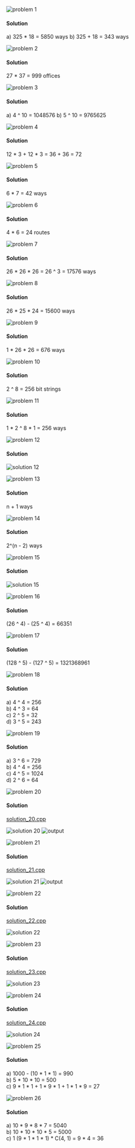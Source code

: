 ![problem 1](https://github.com/cpp-rakesh/DiscreteMathematicsAndItsApplications/blob/master/Chapter_6_Counting/6.1_The_Basics_of_Counting/Exercises/repo/problem_1.jpg)
#### Solution
a) 325 * 18 = 5850 ways
b) 325 + 18 = 343 ways


![problem 2](https://github.com/cpp-rakesh/DiscreteMathematicsAndItsApplications/blob/master/Chapter_6_Counting/6.1_The_Basics_of_Counting/Exercises/repo/problem_2.jpg)
#### Solution
27 * 37 = 999 offices

![problem 3](https://github.com/cpp-rakesh/DiscreteMathematicsAndItsApplications/blob/master/Chapter_6_Counting/6.1_The_Basics_of_Counting/Exercises/repo/problem_3.jpg)
#### Solution
a) 4 ^ 10 = 1048576
b) 5 ^ 10 = 9765625


![problem 4](https://github.com/cpp-rakesh/DiscreteMathematicsAndItsApplications/blob/master/Chapter_6_Counting/6.1_The_Basics_of_Counting/Exercises/repo/problem_4.jpg)
#### Solution
12 * 3 + 12 * 3 = 36 + 36 = 72


![problem 5](https://github.com/cpp-rakesh/DiscreteMathematicsAndItsApplications/blob/master/Chapter_6_Counting/6.1_The_Basics_of_Counting/Exercises/repo/problem_5.jpg)
#### Solution
6 * 7 = 42 ways


![problem 6](https://github.com/cpp-rakesh/DiscreteMathematicsAndItsApplications/blob/master/Chapter_6_Counting/6.1_The_Basics_of_Counting/Exercises/repo/problem_6.jpg)
#### Solution
4 * 6 = 24 routes


![problem 7](https://github.com/cpp-rakesh/DiscreteMathematicsAndItsApplications/blob/master/Chapter_6_Counting/6.1_The_Basics_of_Counting/Exercises/repo/problem_7.jpg)
#### Solution
26 * 26 * 26 = 26 ^ 3 = 17576 ways


![problem 8](https://github.com/cpp-rakesh/DiscreteMathematicsAndItsApplications/blob/master/Chapter_6_Counting/6.1_The_Basics_of_Counting/Exercises/repo/problem_8.jpg)
#### Solution
26 * 25 * 24 = 15600 ways


![problem 9](https://github.com/cpp-rakesh/DiscreteMathematicsAndItsApplications/blob/master/Chapter_6_Counting/6.1_The_Basics_of_Counting/Exercises/repo/problem_9.jpg)
#### Solution
1 * 26 * 26 = 676 ways


![problem 10](https://github.com/cpp-rakesh/DiscreteMathematicsAndItsApplications/blob/master/Chapter_6_Counting/6.1_The_Basics_of_Counting/Exercises/repo/problem_10.jpg)
#### Solution
2 ^ 8 = 256 bit strings


![problem 11](https://github.com/cpp-rakesh/DiscreteMathematicsAndItsApplications/blob/master/Chapter_6_Counting/6.1_The_Basics_of_Counting/Exercises/repo/problem_11.jpg)
#### Solution
1 * 2 ^ 8 * 1 = 256 ways


![problem 12](https://github.com/cpp-rakesh/DiscreteMathematicsAndItsApplications/blob/master/Chapter_6_Counting/6.1_The_Basics_of_Counting/Exercises/repo/problem_12.jpg)
#### Solution
![solution 12](https://github.com/cpp-rakesh/DiscreteMathematicsAndItsApplications/blob/master/Chapter_6_Counting/6.1_The_Basics_of_Counting/Exercises/repo/solution_12.jpg)


![problem 13](https://github.com/cpp-rakesh/DiscreteMathematicsAndItsApplications/blob/master/Chapter_6_Counting/6.1_The_Basics_of_Counting/Exercises/repo/problem_13.jpg)
#### Solution
n + 1 ways


![problem 14](https://github.com/cpp-rakesh/DiscreteMathematicsAndItsApplications/blob/master/Chapter_6_Counting/6.1_The_Basics_of_Counting/Exercises/repo/problem_14.jpg)
#### Solution
2^(n - 2) ways


![problem 15](https://github.com/cpp-rakesh/DiscreteMathematicsAndItsApplications/blob/master/Chapter_6_Counting/6.1_The_Basics_of_Counting/Exercises/repo/problem_15.jpg)
#### Solution
![solution 15](https://github.com/cpp-rakesh/DiscreteMathematicsAndItsApplications/blob/master/Chapter_6_Counting/6.1_The_Basics_of_Counting/Exercises/repo/solution_15.jpg)


![problem 16](https://github.com/cpp-rakesh/DiscreteMathematicsAndItsApplications/blob/master/Chapter_6_Counting/6.1_The_Basics_of_Counting/Exercises/repo/problem_16.jpg)
#### Solution
(26 ^ 4) - (25 ^ 4) = 66351


![problem 17](https://github.com/cpp-rakesh/DiscreteMathematicsAndItsApplications/blob/master/Chapter_6_Counting/6.1_The_Basics_of_Counting/Exercises/repo/problem_17.jpg)
#### Solution
(128 ^ 5) - (127 ^ 5) = 1321368961


![problem 18](https://github.com/cpp-rakesh/DiscreteMathematicsAndItsApplications/blob/master/Chapter_6_Counting/6.1_The_Basics_of_Counting/Exercises/repo/problem_18.jpg)
#### Solution
a) 4 ^ 4 = 256  
b) 4 ^ 3 = 64  
c) 2 ^ 5 = 32  
d) 3 ^ 5 = 243  


![problem 19](https://github.com/cpp-rakesh/DiscreteMathematicsAndItsApplications/blob/master/Chapter_6_Counting/6.1_The_Basics_of_Counting/Exercises/repo/problem_19.jpg)
#### Solution
a) 3 ^ 6 = 729  
b) 4 ^ 4 = 256    
c) 4 ^ 5 = 1024   
d) 2 ^ 6 = 64   


![problem 20](https://github.com/cpp-rakesh/DiscreteMathematicsAndItsApplications/blob/master/Chapter_6_Counting/6.1_The_Basics_of_Counting/Exercises/repo/problem_20.jpg)
#### Solution
[solution_20.cpp](https://github.com/cpp-rakesh/DiscreteMathematicsAndItsApplications/blob/master/Chapter_6_Counting/6.1_The_Basics_of_Counting/Exercises/repo/solution_20.cpp)

![solution 20](https://github.com/cpp-rakesh/DiscreteMathematicsAndItsApplications/blob/master/Chapter_6_Counting/6.1_The_Basics_of_Counting/Exercises/repo/solution_20.jpg)
![output](https://github.com/cpp-rakesh/DiscreteMathematicsAndItsApplications/blob/master/Chapter_6_Counting/6.1_The_Basics_of_Counting/Exercises/repo/output_20.jpg)


![problem 21](https://github.com/cpp-rakesh/DiscreteMathematicsAndItsApplications/blob/master/Chapter_6_Counting/6.1_The_Basics_of_Counting/Exercises/repo/problem_21.jpg)
#### Solution
[solution_21.cpp](https://github.com/cpp-rakesh/DiscreteMathematicsAndItsApplications/blob/master/Chapter_6_Counting/6.1_The_Basics_of_Counting/Exercises/repo/solution_21.cpp)

![solution 21](https://github.com/cpp-rakesh/DiscreteMathematicsAndItsApplications/blob/master/Chapter_6_Counting/6.1_The_Basics_of_Counting/Exercises/repo/solution_21.jpg)
![output](https://github.com/cpp-rakesh/DiscreteMathematicsAndItsApplications/blob/master/Chapter_6_Counting/6.1_The_Basics_of_Counting/Exercises/repo/output_21.jpg)


![problem 22](https://github.com/cpp-rakesh/DiscreteMathematicsAndItsApplications/blob/master/Chapter_6_Counting/6.1_The_Basics_of_Counting/Exercises/repo/problem_22.jpg)
#### Solution
[solution_22.cpp](https://github.com/cpp-rakesh/DiscreteMathematicsAndItsApplications/blob/master/Chapter_6_Counting/6.1_The_Basics_of_Counting/Exercises/repo/solution_22.cpp)

![solution 22](https://github.com/cpp-rakesh/DiscreteMathematicsAndItsApplications/blob/master/Chapter_6_Counting/6.1_The_Basics_of_Counting/Exercises/repo/solution_22.jpg)


![problem 23](https://github.com/cpp-rakesh/DiscreteMathematicsAndItsApplications/blob/master/Chapter_6_Counting/6.1_The_Basics_of_Counting/Exercises/repo/problem_23.jpg)
#### Solution
[solution_23.cpp](https://github.com/cpp-rakesh/DiscreteMathematicsAndItsApplications/blob/master/Chapter_6_Counting/6.1_The_Basics_of_Counting/Exercises/repo/solution_23.cpp)

![solution 23](https://github.com/cpp-rakesh/DiscreteMathematicsAndItsApplications/blob/master/Chapter_6_Counting/6.1_The_Basics_of_Counting/Exercises/repo/solution_23.jpg)


![problem 24](https://github.com/cpp-rakesh/DiscreteMathematicsAndItsApplications/blob/master/Chapter_6_Counting/6.1_The_Basics_of_Counting/Exercises/repo/problem_24.jpg)
#### Solution
[solution_24.cpp](https://github.com/cpp-rakesh/DiscreteMathematicsAndItsApplications/blob/master/Chapter_6_Counting/6.1_The_Basics_of_Counting/Exercises/repo/solution_24.cpp)

![solution 24](https://github.com/cpp-rakesh/DiscreteMathematicsAndItsApplications/blob/master/Chapter_6_Counting/6.1_The_Basics_of_Counting/Exercises/repo/solution_24.jpg)


![problem 25](https://github.com/cpp-rakesh/DiscreteMathematicsAndItsApplications/blob/master/Chapter_6_Counting/6.1_The_Basics_of_Counting/Exercises/repo/problem_25.jpg)
#### Solution
a) 1000 - (10 * 1 * 1) = 990  
b) 5 * 10 * 10 = 500  
c) 9 * 1 * 1 + 1 * 9 * 1 + 1 * 1 * 9 = 27


![problem 26](https://github.com/cpp-rakesh/DiscreteMathematicsAndItsApplications/blob/master/Chapter_6_Counting/6.1_The_Basics_of_Counting/Exercises/repo/problem_26.jpg)
#### Solution
a) 10 * 9 * 8 * 7 = 5040  
b) 10 * 10 * 10 * 5 = 5000  
c) 1 (9 * 1 * 1 * 1) * C(4, 1) = 9 * 4 = 36  



